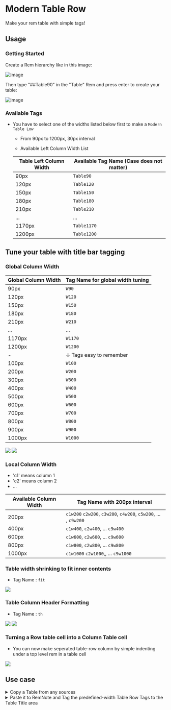 # Modern Table Row

Make your rem table with simple tags!

## Usage

### Getting Started

Create a Rem hierarchy like in this image:

![image](https://user-images.githubusercontent.com/58147075/205598631-67e58b0a-19f5-4c74-8ed9-3b5a563362a4.png)

Then type "##Table90" in the "Table" Rem and press enter to create your table:

![image](https://user-images.githubusercontent.com/58147075/205599037-a453ed5a-641f-42e9-af39-ea18d54edf4b.png)

### Available Tags


- You have to select one of the widths listed below first to make a `Modern Table Low`
  - From 90px to 1200px, 30px interval

  - Available Left Column Width List

  | Table Left Column Width | Available Tag Name (Case does not matter) |
  | ------------- | ------------- |
  | 90px | `Table90` |
  | 120px | `Table120` |
  | 150px | `Table150` |
  | 180px | `Table180` |
  | 210px | `Table210` |
  | ...   |   ...    |
  | 1170px | `Table1170` |
  | 1200px | `Table1200` |
 

## Tune your table with title bar tagging

### Global Column Width

  | Global Column Width | Tag Name for global width tuning |
  | ------------- | ------------- |
  | 90px | `W90` |
  | 120px | `W120` |
  | 150px | `W150` |
  | 180px | `W180` |
  | 210px | `W210` |
  | ...   |   ...    |
  | 1170px | `W1170` |
  | 1200px | `W1200` |
  | - |  ↓ Tags easy to remember |
  | 100px | `W100` |
  | 200px | `W200` |
  | 300px | `W300` |
  | 400px | `W400` |
  | 500px | `W500` |
  | 600px | `W600` |
  | 700px | `W700` |
  | 800px | `W800` |
  | 900px | `W900` |
  | 1000px | `W1000` |

  <img src="https://forum.remnote.io/uploads/default/original/2X/8/8ae892cd66862b9115bbbe74a0a3f1246b8a79e3.gif">
  <img src="https://raw.githubusercontent.com/browneyedsoul/RemNote-ModernTableRow/main/public/2.gif">
  </details>

  ### Local Column Width

  - 'c1' means column 1
  - 'c2' means column 2
  - ...

  | Available Column Width | Tag Name with 200px interval |
  | ------------- | ------------- |
  | 200px | `c1w200` `c2w200`, `c3w200`, `c4w200`, `c5w200`, ... , `c9w200`  |
  | 400px | `c1w400`, `c2w400`, ... `c9w400`  |
  | 600px | `c1w600`, `c2w600`, ... `c9w600` |
  | 800px | `c1w800`, `c2w800`, ... `c9w800` |
  | 1000px | `c1w1000` `c2w1000`,, ... `c9w1000` |
  
### Table width shrinking to fit inner contents
 
- Tag Name : `fit`

<img src="https://raw.githubusercontent.com/browneyedsoul/RemNote-ModernTableRow/main/public/fit.gif">

### Table Column Header Formatting

- Tag Name : `th`

<img src="https://raw.githubusercontent.com/browneyedsoul/RemNote-ModernTableRow/main/public/thformatting.png">
<img src="https://raw.githubusercontent.com/browneyedsoul/RemNote-ModernTableRow/main/public/thformatting.gif">
  
### Turning a Row table cell into a Column Table cell
  
- You can now make seperated table-row column by simple indenting under a top level rem in a table cell

<img src="https://raw.githubusercontent.com/browneyedsoul/RemNote-ModernTableRow/main/public/row-to-column.webp">


## Use case

  <details>
    <summary>Copy a Table from any sources</summary>
    <img src="https://raw.githubusercontent.com/browneyedsoul/RemNote-ModernTableRow/main/public/0.gif">
  </details>

  <details>
    <summary>Paste it to RemNote and Tag the predefined-width Table Row Tags to the Table Title area</summary>
    <img src="https://raw.githubusercontent.com/browneyedsoul/RemNote-ModernTableRow/main/public/1.gif">
  </details>